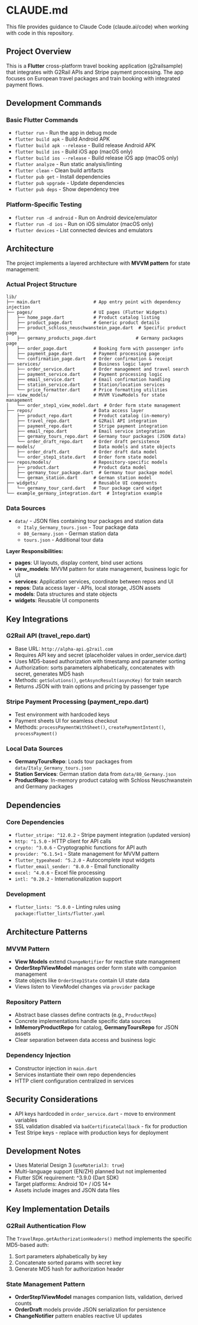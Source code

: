 # CLAUDE.md

This file provides guidance to Claude Code (claude.ai/code) when working with code in this repository.

## Project Overview

This is a **Flutter** cross-platform travel booking application (g2railsample) that integrates with G2Rail APIs and Stripe payment processing. The app focuses on European travel packages and train booking with integrated payment flows.

## Development Commands

### Basic Flutter Commands
- `flutter run` - Run the app in debug mode
- `flutter build apk` - Build Android APK
- `flutter build apk --release` - Build release Android APK
- `flutter build ios` - Build iOS app (macOS only)
- `flutter build ios --release` - Build release iOS app (macOS only)
- `flutter analyze` - Run static analysis/linting
- `flutter clean` - Clean build artifacts
- `flutter pub get` - Install dependencies
- `flutter pub upgrade` - Update dependencies
- `flutter pub deps` - Show dependency tree

### Platform-Specific Testing
- `flutter run -d android` - Run on Android device/emulator
- `flutter run -d ios` - Run on iOS simulator (macOS only)
- `flutter devices` - List connected devices and emulators

## Architecture

The project implements a layered architecture with **MVVM pattern** for state management:

### Actual Project Structure
```
lib/
├── main.dart                    # App entry point with dependency injection
├── pages/                       # UI pages (Flutter Widgets)
│   ├── home_page.dart           # Product catalog listing
│   ├── product_page.dart        # Generic product details
│   ├── product_schloss_neuschwanstein_page.dart  # Specific product page
│   ├── germany_products_page.dart               # Germany packages page
│   ├── order_page.dart          # Booking form with passenger info
│   ├── payment_page.dart        # Payment processing page
│   └── confirmation_page.dart   # Order confirmation & receipt
├── services/                    # Business logic layer
│   ├── order_service.dart       # Order management and travel search
│   ├── payment_service.dart     # Payment processing logic
│   ├── email_service.dart       # Email confirmation handling
│   ├── station_service.dart     # Station/location services
│   └── price_formatter.dart     # Price formatting utilities
├── view_models/                 # MVVM ViewModels for state management
│   └── order_step1_view_model.dart  # Order form state management
├── repos/                       # Data access layer
│   ├── product_repo.dart        # Product catalog (in-memory)
│   ├── travel_repo.dart         # G2Rail API integration
│   ├── payment_repo.dart        # Stripe payment integration
│   ├── email_repo.dart          # Email service integration
│   ├── germany_tours_repo.dart  # Germany tour packages (JSON data)
│   └── order_draft_repo.dart    # Order draft persistence
├── models/                      # Data models and state objects
│   ├── order_draft.dart         # Order draft data model
│   └── order_step1_state.dart   # Order form state model
├── repos/models/                # Repository-specific models
│   ├── product.dart             # Product data model
│   ├── germany_tour_package.dart  # Germany tour package model
│   └── german_station.dart      # German station model
├── widgets/                     # Reusable UI components
│   └── germany_tour_card.dart   # Tour package card widget
└── example_germany_integration.dart  # Integration example
```

### Data Sources
- `data/` - JSON files containing tour packages and station data
  - `Italy_Germany_tours.json` - Tour package data
  - `80_Germany.json` - German station data
  - `tours.json` - Additional tour data

**Layer Responsibilities:**
- **pages**: UI layouts, display content, bind user actions
- **view_models**: MVVM pattern for state management, business logic for UI
- **services**: Application services, coordinate between repos and UI
- **repos**: Data access layer - APIs, local storage, JSON assets
- **models**: Data structures and state objects
- **widgets**: Reusable UI components

## Key Integrations

### G2Rail API (travel_repo.dart)
- Base URL: `http://alpha-api.g2rail.com`
- Requires API key and secret (placeholder values in order_service.dart)
- Uses MD5-based authorization with timestamp and parameter sorting
- Authorization: sorts parameters alphabetically, concatenates with secret, generates MD5 hash
- Methods: `getSolutions()`, `getAsyncResult(asyncKey)` for train search
- Returns JSON with train options and pricing by passenger type

### Stripe Payment Processing (payment_repo.dart)
- Test environment with hardcoded keys
- Payment sheets UI for seamless checkout
- Methods: `processPaymentWithSheet()`, `createPaymentIntent()`, `processPayment()`

### Local Data Sources
- **GermanyToursRepo**: Loads tour packages from `data/Italy_Germany_tours.json`
- **Station Services**: German station data from `data/80_Germany.json`
- **ProductRepo**: In-memory product catalog with Schloss Neuschwanstein and Germany packages

## Dependencies

### Core Dependencies
- `flutter_stripe: ^12.0.2` - Stripe payment integration (updated version)
- `http: ^1.5.0` - HTTP client for API calls
- `crypto: ^3.0.6` - Cryptographic functions for API auth
- `provider: ^6.1.5+1` - State management for MVVM pattern
- `flutter_typeahead: ^5.2.0` - Autocomplete input widgets
- `flutter_email_sender: ^8.0.0` - Email functionality
- `excel: ^4.0.6` - Excel file processing
- `intl: ^0.20.2` - Internationalization support

### Development
- `flutter_lints: ^5.0.0` - Linting rules using `package:flutter_lints/flutter.yaml`

## Architecture Patterns

### MVVM Pattern
- **View Models** extend `ChangeNotifier` for reactive state management
- **OrderStep1ViewModel** manages order form state with companion management
- State objects like `OrderStep1State` contain UI state data
- Views listen to ViewModel changes via `provider` package

### Repository Pattern
- Abstract base classes define contracts (e.g., `ProductRepo`)
- Concrete implementations handle specific data sources
- **InMemoryProductRepo** for catalog, **GermanyToursRepo** for JSON assets
- Clear separation between data access and business logic

### Dependency Injection
- Constructor injection in `main.dart`
- Services instantiate their own repo dependencies
- HTTP client configuration centralized in services

## Security Considerations

- API keys hardcoded in `order_service.dart` - move to environment variables
- SSL validation disabled via `badCertificateCallback` - fix for production
- Test Stripe keys - replace with production keys for deployment

## Development Notes

- Uses Material Design 3 (`useMaterial3: true`)
- Multi-language support (EN/ZH) planned but not implemented
- Flutter SDK requirement: ^3.9.0 (Dart SDK)
- Target platforms: Android 10+ / iOS 14+
- Assets include images and JSON data files

## Key Implementation Details

### G2Rail Authentication Flow
The `TravelRepo.getAuthorizationHeaders()` method implements the specific MD5-based auth:
1. Sort parameters alphabetically by key
2. Concatenate sorted params with secret key
3. Generate MD5 hash for authorization header

### State Management Pattern
- **OrderStep1ViewModel** manages companion lists, validation, derived counts
- **OrderDraft** models provide JSON serialization for persistence
- **ChangeNotifier** pattern enables reactive UI updates